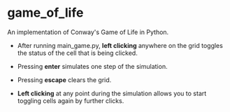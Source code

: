 # game_of_life
An implementation of Conway's Game of Life in Python.
<br>
- After running main_game.py, **left clicking** anywhere on the grid toggles the status of the cell that is being clicked. 

- Pressing **enter** simulates one step of the simulation.

- Pressing **escape** clears the grid.

- **Left clicking** at any point during the simulation allows you to start toggling cells again by further clicks.
